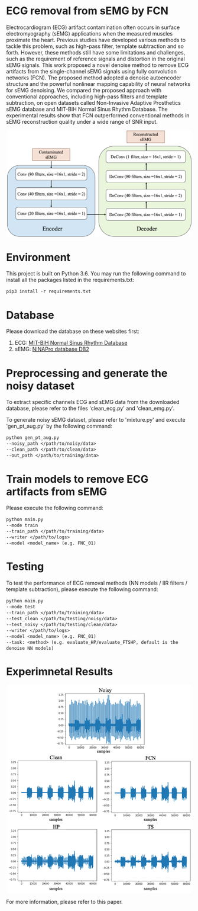 # ECG removal from sEMG by FCN
Electrocardiogram (ECG) artifact contamination often occurs in surface electromyography (sEMG) applications when the measured muscles proximate the heart. Previous studies have developed various methods to tackle this problem, such as high-pass filter, template subtraction and so forth. However, these methods still have some limitations and challenges, such as the requirement of reference signals and distortion in the original sEMG signals. This work proposed a novel denoise method to remove ECG artifacts from the single-channel sEMG signals using fully convolution networks (FCN). The proposed method adopted a denoise autoencoder structure and the powerful nonlinear mapping capability of neural networks for sEMG denoising. We compared the proposed approach with conventional approaches, including high-pass filters and template subtraction, on open datasets called Non-Invasive Adaptive Prosthetics sEMG database and MIT-BIH Normal Sinus Rhythm Database. The experimental results show that FCN outperformed conventional methods in sEMG reconstruction quality under a wide range of SNR input.
<p align="center">
<img src="image/FCN.png" align="center" width="500" >
</p>

# Environment
This project is built on Python 3.6. You may run the following command to install all the packages listed in the requirements.txt:
    
    pip3 install -r requirements.txt

# Database

Please download the database on these websites first:
1. ECG: [MIT-BIH Normal Sinus Rhythm Database](https://www.physionet.org/content/nsrdb/1.0.0/) 
2. sEMG: [NINAPro database DB2](http://ninaweb.hevs.ch/node/17)

# Preprocessing and generate the noisy dataset

To extract specific channels ECG and sEMG data from the downloaded database, please refer to the files 'clean_ecg.py' and 'clean_emg.py'.

To generate noisy sEMG dataset, please refer to 'mixture.py' and execute 'gen_pt_aug.py' by the following command:

    python gen_pt_aug.py 
    --noisy_path </path/to/noisy/data>
    --clean_path </path/to/clean/data> 
    --out_path </path/to/training/data> 
   
# Train models to remove ECG artifacts from sEMG 

Please execute the following command:

    python main.py 
    --mode train 
    --train_path </path/to/training/data> 
    --writer </path/to/logs> 
    --model <model_name> (e.g. FNC_01)

# Testing  

To test the performance of ECG removal methods (NN models / IIR filters / template subtraction), please execute the following command:

    python main.py 
    --mode test 
    --train_path </path/to/training/data> 
    --test_clean </path/to/testing/noisy/data> 
    --test_noisy </path/to/testing/clean/data> 
    --writer </path/to/logs> 
    --model <model_name> (e.g. FNC_01)
    --task: <method> (e.g. evaluate_HP/evaluate_FTSHP, default is the denoise NN models)
 
# Experimnetal Results

<p align="center">
<img src="image/Results.png" align="center" width="500" >
</p>

  
For more information, please refer to this paper.
